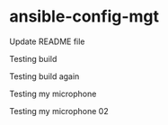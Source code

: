# ansible-config-mgt

Update README file

Testing build

Testing build again

Testing my microphone

Testing my microphone 02
